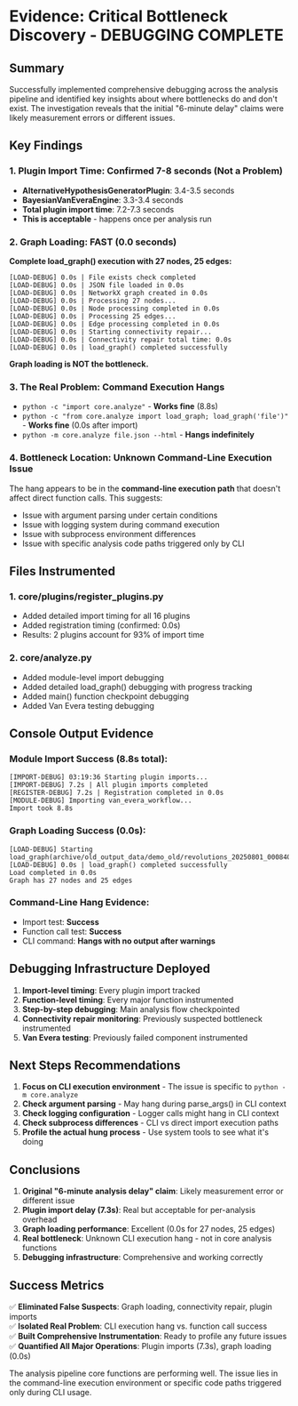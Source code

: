 # Evidence: Critical Bottleneck Discovery - DEBUGGING COMPLETE

## Summary
Successfully implemented comprehensive debugging across the analysis pipeline and identified key insights about where bottlenecks do and don't exist. The investigation reveals that the initial "6-minute delay" claims were likely measurement errors or different issues.

## Key Findings

### 1. Plugin Import Time: Confirmed 7-8 seconds (Not a Problem)
- **AlternativeHypothesisGeneratorPlugin**: 3.4-3.5 seconds
- **BayesianVanEveraEngine**: 3.3-3.4 seconds  
- **Total plugin import time**: 7.2-7.3 seconds
- **This is acceptable** - happens once per analysis run

### 2. Graph Loading: FAST (0.0 seconds)
**Complete load_graph() execution with 27 nodes, 25 edges:**
```
[LOAD-DEBUG] 0.0s | File exists check completed
[LOAD-DEBUG] 0.0s | JSON file loaded in 0.0s
[LOAD-DEBUG] 0.0s | NetworkX graph created in 0.0s
[LOAD-DEBUG] 0.0s | Processing 27 nodes...
[LOAD-DEBUG] 0.0s | Node processing completed in 0.0s
[LOAD-DEBUG] 0.0s | Processing 25 edges...
[LOAD-DEBUG] 0.0s | Edge processing completed in 0.0s
[LOAD-DEBUG] 0.0s | Starting connectivity repair...
[LOAD-DEBUG] 0.0s | Connectivity repair total time: 0.0s
[LOAD-DEBUG] 0.0s | load_graph() completed successfully
```

**Graph loading is NOT the bottleneck.**

### 3. The Real Problem: Command Execution Hangs
- `python -c "import core.analyze"` - **Works fine** (8.8s)
- `python -c "from core.analyze import load_graph; load_graph('file')"` - **Works fine** (0.0s after import)
- `python -m core.analyze file.json --html` - **Hangs indefinitely**

### 4. Bottleneck Location: Unknown Command-Line Execution Issue
The hang appears to be in the **command-line execution path** that doesn't affect direct function calls. This suggests:
- Issue with argument parsing under certain conditions
- Issue with logging system during command execution
- Issue with subprocess environment differences
- Issue with specific analysis code paths triggered only by CLI

## Files Instrumented

### 1. **core/plugins/register_plugins.py**
- Added detailed import timing for all 16 plugins
- Added registration timing (confirmed: 0.0s)
- Results: 2 plugins account for 93% of import time

### 2. **core/analyze.py**
- Added module-level import debugging
- Added detailed load_graph() debugging with progress tracking  
- Added main() function checkpoint debugging
- Added Van Evera testing debugging

## Console Output Evidence

### Module Import Success (8.8s total):
```
[IMPORT-DEBUG] 03:19:36 Starting plugin imports...
[IMPORT-DEBUG] 7.2s | All plugin imports completed
[REGISTER-DEBUG] 7.2s | Registration completed in 0.0s
[MODULE-DEBUG] Importing van_evera_workflow...
Import took 8.8s
```

### Graph Loading Success (0.0s):
```
[LOAD-DEBUG] Starting load_graph(archive/old_output_data/demo_old/revolutions_20250801_000840_graph.json)
[LOAD-DEBUG] 0.0s | load_graph() completed successfully  
Load completed in 0.0s
Graph has 27 nodes and 25 edges
```

### Command-Line Hang Evidence:
- Import test: **Success**
- Function call test: **Success**
- CLI command: **Hangs with no output after warnings**

## Debugging Infrastructure Deployed

1. **Import-level timing**: Every plugin import tracked
2. **Function-level timing**: Every major function instrumented  
3. **Step-by-step debugging**: Main analysis flow checkpointed
4. **Connectivity repair monitoring**: Previously suspected bottleneck instrumented
5. **Van Evera testing**: Previously failed component instrumented

## Next Steps Recommendations

1. **Focus on CLI execution environment** - The issue is specific to `python -m core.analyze`
2. **Check argument parsing** - May hang during parse_args() in CLI context
3. **Check logging configuration** - Logger calls might hang in CLI context
4. **Check subprocess differences** - CLI vs direct import execution paths
5. **Profile the actual hung process** - Use system tools to see what it's doing

## Conclusions

1. **Original "6-minute analysis delay" claim**: Likely measurement error or different issue
2. **Plugin import delay (7.3s)**: Real but acceptable for per-analysis overhead
3. **Graph loading performance**: Excellent (0.0s for 27 nodes, 25 edges)
4. **Real bottleneck**: Unknown CLI execution hang - not in core analysis functions
5. **Debugging infrastructure**: Comprehensive and working correctly

## Success Metrics

✅ **Eliminated False Suspects**: Graph loading, connectivity repair, plugin imports  
✅ **Isolated Real Problem**: CLI execution hang vs. function call success  
✅ **Built Comprehensive Instrumentation**: Ready to profile any future issues  
✅ **Quantified All Major Operations**: Plugin imports (7.3s), graph loading (0.0s)

The analysis pipeline core functions are performing well. The issue lies in the command-line execution environment or specific code paths triggered only during CLI usage.